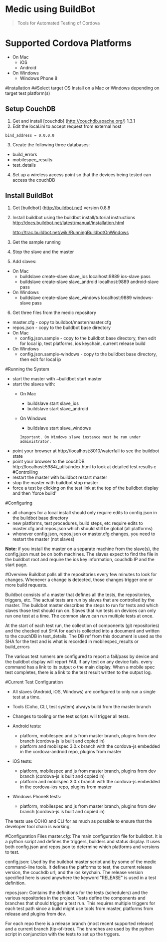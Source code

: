 Medic using BuildBot
=======

> Tools for Automated Testing of Cordova

# Supported Cordova Platforms
- On Mac
  - iOS
  - Android
- On Windows 
  - Windows Phone 8

#Installation
##Select target OS
Install on a Mac or Windows depending on target test platform(s)

## Setup CouchDB
1. Get and install [couchdb] (http://couchdb.apache.org/) 1.3.1 
2. Edit the local.ini to accept request from external host

  `bind_address = 0.0.0.0`

3. Create the following three databases:
  - build_errors
  - mobilespec_results
  - test_details

4. Set up a wireless access point so that the devices being tested can access the couchDB

## Install BuildBot
1. Get [buildbot] (http://buildbot.net) version 0.8.8
2. Install buildbot using the buildbot install/tutorial instructions
    http://docs.buildbot.net/latest/manual/installation.html

    http://trac.buildbot.net/wiki/RunningBuildbotOnWindows
3. Get the sample running
4. Stop the slave and the master
5. Add slaves:
  - On Mac
    - buildslave create-slave slave_ios localhost:9889 ios-slave pass
    - buildslave create-slave slave_android localhost:9889 android-slave pass
  - On Windows
    - buildslave create-slave slave_windows localhost:9889 windows-slave pass
 
6. Get three files from the medic repository
  - master.cfg - copy to buildbot/master/master.cfg
  - repos.json - copy to the buildbot base directory
  - On Mac
    - config.json.sample -  copy to the buildbot base directory, then edit for local ip, test platforms, ios keychain, current release build
  - On Windows
    - config.json.sample-windows -  copy to the buildbot base directory, then edit for local ip

#Running the System
- start the master with ~buildbot start master
- start the slaves with:
  - On Mac
    -  buildslave start slave_ios
    -  buildslave start slave_android
  - On Windows
    - buildslave start slave_windows

    `Important. On Windows slave instance must be run under administrator.`
- point your browser at http://localhost:8010/waterfall to see the buildbot state
- point your browser to the couchDB http://localhost:5984/_utils/index.html to look at detailed test results
c
#Controlling
- restart the master with buildbot restart master
- stop the master with buildbot stop master
- force a test by clicking on the test link at the top of the buildbot display and then 'force build'

#Configuring
- all changes for a local install should only require edits to config.json in the buildbot base directory
- new platforms, test procedures, build steps, etc require edits to master.cfg and repos.json which should still be global (all platforms)
- whenever config.json, repos.json or master.cfg changes, you need to restart the master (not slaves)

**Note:**  if you install the master on a separate machine from the slave(s), the config.json must be on both machines. 
The slaves expect to find the file in the buildbot root and require the ios key information, couchdb IP and the start page.

#Overview
Buildbot polls all the repositories every few minutes to look for changes. Whenever a change is detected, those changes trigger one or more build requests. 

Buildbot consists of a master that defines all the tests, the repositories, triggers, etc.
The actual tests are run by slaves that are controlled by the master. The buildbot master describes the steps to run for tests and which slaves those test should run on. 
Slaves that run tests on devices can only run one test at a time.
The common slave can run multiple tests at once.

At the start of each test run, the collection of components (git repositories) and the checked out SHA for each is collected into a document and written to the couchDB in test_details. 
The DB ref from this document is used as the SHA for the test and is what is recorded in mobilespec_results or build_errors

The various test runners are configured to report a fail/pass by device and the buildbot display will report FAIL if any test on any device fails. 
every command has a link to its output o the main display. When a mobile spec test completes, there is a link to the test result written to the output log.

#Current Test Configuration
- All slaves (Android, iOS, Windows) are configured to only run a single test at a time.
- Tools (Coho, CLI, test system) always build from the master branch
- Changes to tooling or the test scripts will trigger all tests.

- Android tests:
  - platform, mobilespec and js  from master branch, plugins from dev branch (cordova-js is built and copied in)
  - platform and mobilspec 3.0.x branch with the cordova-js embedded in the cordova-android repo, plugins from master

- iOS tests:
  - platform, mobilespec and js  from master branch, plugins from dev branch (cordova-js is built and copied in)
  - platform and mobilspec 3.0.x branch with the cordova-js embedded in the cordova-ios repo, plugins from master

- Windows Phone8 tests:
  - platform, mobilespec and js  from master branch, plugins from dev branch (cordova-js is built and copied in)

The tests use COHO and CLI for as much as possible to ensure that the developer tool chain is working.

#Configuration Files
master.cfg: The main configuration file for buildbot. It is a python script and defines the triggers, builders and status display.
It uses both config.json and repos.json to determine which platforms and versions to test.

config.json: 
Used by the buildbot master script and by some of the medic command-line tools. 
It defines the platforms to test, the current release version, the couchdb url, and the ios keychain. 
The release version specified here is used anywhere the keyword "RELEASE" is used in a test definition.


repos.json: 
Contains the definitions for the tests (schedulers) and the various repositories in the project. 
Tests define the components and branches that should trigger a test run. 
This requires multiple triggers for each test path since a build might use tools from master, platforms from release and plugins from dev.

For each repo there is a release branch (most recent supported release) and a current branch (tip-of-tree). 
The branches are used by the python script in conjunction with the tests to set up the trggers. 
  

 
